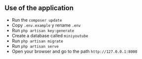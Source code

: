 ## Use of the application

- Run the `composer update`
- Copy `.env.example` y rename `.env`
- Run `php artisan key:generate`
- Create a database called `miniyoutube`
- Run `php artisan migrate`
- Run `php artisan serve`
- Open your browser and go to the path `http://127.0.0.1:8000`
